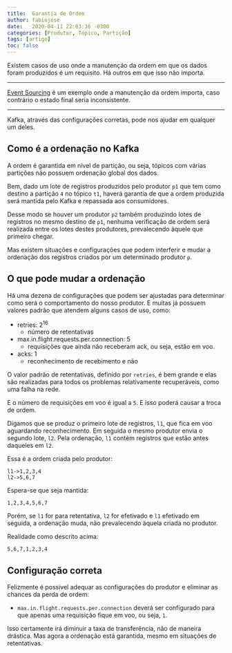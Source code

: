 ```yaml
---
title:  Garantia de Ordem
author: fabiojose
date:   2020-04-11 22:03:36 -0300
categories: [Produtor, Tópico, Partição]
tags: [artigo]
toc: false
---
```


Existem casos de uso onde a manutenção da ordem em que os dados foram produzidos é um requisito. Há outros em que isso não importa.

---

[Event Sourcing](https://martinfowler.com/eaaDev/EventSourcing.html) é um exemplo onde a manutenção da ordem importa, caso contrário o estado final seria inconsistente.

---

Kafka, através das configurações corretas, pode nos ajudar em qualquer um deles.

## Como é a ordenação no Kafka

A ordem é garantida em nível de partição, ou seja, tópicos com várias partições não possuem ordenação global dos dados.

Bem, dado um lote de registros produzidos pelo produtor `p1` que tem como destino a partição `4` no tópico `t1`, haverá garantia de que a ordem produzida será mantida pelo Kafka e repassada aos consumidores.

Desse modo se houver um produtor `p2` também produzindo lotes de registros no mesmo destino de `p1`, nenhuma verificação de ordem será realizada entre os lotes destes produtores, prevalecendo àquele que primeiro chegar.

Mas existem situações e configurações que podem interferir e mudar a ordenação dos registros criados por um determinado produtor `p`.

## O que pode mudar a ordenação

Há uma dezena de configurações que podem ser ajustadas para determinar como será o comportamento do nosso produtor. E muitas já possuem valores padrão que atendem alguns casos de uso, como:

- retries: 2<sup>16</sup>
  - número de retentativas
- max.in.flight.requests.per.connection: 5 
  - requisições que ainda não receberam ack, ou seja, estão em voo.
- acks: 1
  - reconhecimento de recebimento e não

O valor padrão de retentativas, definido por `retries`, é bem grande e elas são realizadas para todos os problemas relativamente recuperáveis, como uma falha na rede.

E o número de requisições em voo é igual a `5`. E isso poderá causar a troca de ordem.

Digamos que se produz o primeiro lote de registros, `l1`, que fica em voo aguardando reconhecimento. Em seguida o mesmo produtor envia o segundo lote, `l2`. Pela ordenação, `l1` contém registros que estão antes daqueles em `l2`.

Essa é a ordem criada pelo produtor:
```
l1->1,2,3,4
l2->5,6,7
```

Espera-se que seja mantida:
```
1,2,3,4,5,6,7
```

Porém, se `l1` for para retentativa,  `l2` for efetivado e `l1` efetivado em seguida, a ordenação muda, não prevalecendo àquela criada no produtor.

Realidade como descrito acima:
```
5,6,7,1,2,3,4
```

## Configuração correta

Felizmente é possível adequar as configurações do produtor e eliminar as chances da perda de ordem:

- `max.in.flight.requests.per.connection` deverá ser configurado para que apenas uma requisição fique em voo, ou seja, `1`.

Isso certamente irá diminuir a taxa de transferência, não de maneira drástica. Mas agora a ordenação está garantida, mesmo em situações de retentativas.